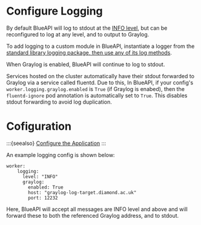 
# Configure Logging

By default BlueAPI will log to stdout at the [INFO level](https://docs.python.org/3/library/logging.html#logging-levels), but can be reconfigured to log at any level, and to output to Graylog.


To add logging to a custom module in BlueAPI, instantiate a logger from the [standard library logging package, then use any of its log methods](https://docs.python.org/3/library/logging.html#logger-objects).

When Graylog is enabled, BlueAPI will continue to log to stdout.

Services hosted on the cluster automatically have their stdout forwarded to Graylog via a service called fluentd. Due to this, 
In BlueAPI, if your config's `worker.logging.graylog.enabled` is `True` (if Graylog is enabed), then the `fluentd-ignore` pod annotation is automatically set to `True`. This disables stdout forwarding to avoid log duplication.


# Cofiguration

:::{seealso}
[Configure the Application](./configure-app.md)
:::

An example logging config is shown below:
```
worker:
    logging:
      level: "INFO"
      graylog:
        enabled: True
        host: "graylog-log-target.diamond.ac.uk"
        port: 12232
```

Here, BlueAPI will accept all messages are INFO level and above and will forward these to both the referenced Graylog address, and to stdout.
